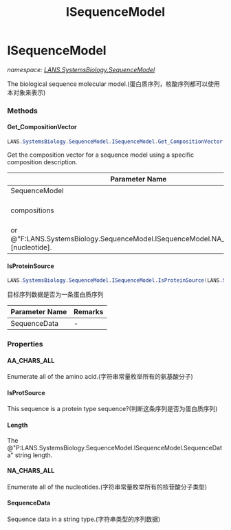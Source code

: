 ﻿---
title: ISequenceModel
---

# ISequenceModel
_namespace: [LANS.SystemsBiology.SequenceModel](N-LANS.SystemsBiology.SequenceModel.html)_

The biological sequence molecular model.(蛋白质序列，核酸序列都可以使用本对象来表示)

### Methods

#### Get_CompositionVector
```csharp
LANS.SystemsBiology.SequenceModel.ISequenceModel.Get_CompositionVector(LANS.SystemsBiology.SequenceModel.I_PolymerSequenceModel,System.Char[])
```
Get the composition vector for a sequence model using a specific composition description.

|Parameter Name|Remarks|
|--------------|-------|
|SequenceModel|-|
|compositions|This always should be the constant string of @"F:LANS.SystemsBiology.SequenceModel.ISequenceModel.AA_CHARS_ALL"[amino acid]
 or @"F:LANS.SystemsBiology.SequenceModel.ISequenceModel.NA_CHARS_ALL"[nucleotide].|


#### IsProteinSource
```csharp
LANS.SystemsBiology.SequenceModel.ISequenceModel.IsProteinSource(LANS.SystemsBiology.SequenceModel.I_PolymerSequenceModel)
```
目标序列数据是否为一条蛋白质序列

|Parameter Name|Remarks|
|--------------|-------|
|SequenceData|-|




### Properties

#### AA_CHARS_ALL
Enumerate all of the amino acid.(字符串常量枚举所有的氨基酸分子)
#### IsProtSource
This sequence is a protein type sequence?(判断这条序列是否为蛋白质序列)
#### Length
The @"P:LANS.SystemsBiology.SequenceModel.ISequenceModel.SequenceData" string length.
#### NA_CHARS_ALL
Enumerate all of the nucleotides.(字符串常量枚举所有的核苷酸分子类型)
#### SequenceData
Sequence data in a string type.(字符串类型的序列数据)

